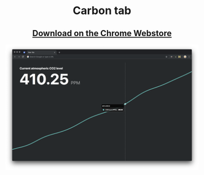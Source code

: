<h1 align="center">Carbon tab</h1>
<h2 align="center"><a href="https://chrome.google.com/webstore/detail/carbon-tab/hdbbmlahkjjgopapilkbeohfaooipafa">Download on the Chrome Webstore</a></h2>
<a href="https://chrome.google.com/webstore/detail/carbon-tab/hdbbmlahkjjgopapilkbeohfaooipafa"><img src="screenshot-window.png" alt="Carbon Tab"></a>
